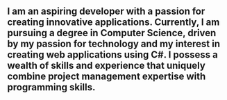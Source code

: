 ## I am an aspiring developer with a passion for creating innovative applications. Currently, I am pursuing a degree in Computer Science, driven by my passion for technology and my interest in creating web applications using C#. I possess a wealth of skills and experience that uniquely combine project management expertise with programming skills.
